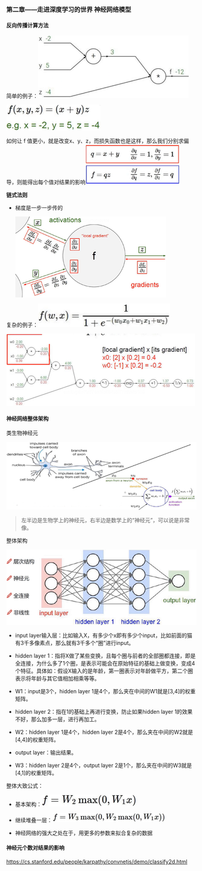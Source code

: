 ### 第二章——走进深度学习的世界 神经网络模型

#### 反向传播计算方法

简单的例子：![1609311709861](assets/1609311709861.png)

![1609311772390](assets/1609311772390.png)

如何让 f 值更小，就是改变x、y、z，而损失函数也是这样，那么我们分别求偏导，则能得出每个值对结果的影响![1609311878585](assets/1609311878585.png)

**链式法则**

- 梯度是一步一步传的

  ![1609312362417](assets/1609312362417.png)

复杂的例子：![1609313400358](assets/1609313400358.png)

![1609313438317](assets/1609313438317.png)



#### 神经网络整体架构

类生物神经元

![1609313874088](assets/1609313874088.png)

> 左半边是生物学上的神经元，右半边是数学上的“神经元”，可以说是非常像。

整体架构

![1609313994725](assets/1609313994725.png)

- input layer输入层：比如输入X，有多少个x即有多少个input，比如前面的猫有3千多像素点，那么就有3千多个“圈”进行input。

- hidden layer 1：指将X做了某些变换，且每个圈与前者的全部圈都连接，即是全连接，为什么多了1个圈，是表示可能会在原始特征的基础上做变换，变成4个特征。具体如：假设X输入的是年龄，第一圈表示对年龄做平方，第二个圈表示将年龄与其它值相加相乘等等。
- W1：input是3个，hidden layer 1是4个，那么夹在中间的W1就是[3,4]的权重矩阵。

- hidden layer 2：指在1的基础上再进行变换，防止如果hidden layer 1的效果不好，那么加多一层，进行再加工。
- W2：hidden layer 1是4个，hidden layer 2是4个，那么夹在中间的W2就是[4,4]的权重矩阵。

- output layer：输出结果。
- W3：hidden layer 2是4个，output layer 2是1个，那么夹在中间的W3就是[4,1]的权重矩阵。

整体大致公式：

- 基本架构：![1609314876275](1609314876275.png)
- 继续堆叠一层：![1609314948479](assets/1609314948479.png)

- 神经网络的强大之处在于，用更多的参数来拟合复杂的数据



#### 神经元个数对结果的影响

<https://cs.stanford.edu/people/karpathy/convnetjs/demo/classify2d.html>

